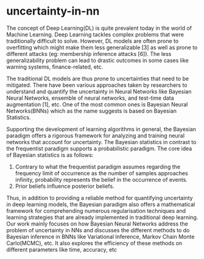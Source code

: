# uncertainty-in-nn
 The concept of Deep Learning(DL) is quite prevalent today in the world of Machine Learning. Deep
 Learning tackles complex problems that were traditionally difficult to solve. However, DL models are
 often prone to overfitting which might make them less generalizable [3] as well as prone to different
 attacks (eg: membership inference attacks [6]). The less generalizability problem can lead to drastic
 outcomes in some cases like warning systems, finance-related, etc.
 
 The traditional DL models are thus prone to uncertainties that need to be mitigated. There have
 been various approaches taken by researchers to understand and quantify the uncertainty in Neural
 Networks like Bayesian Neural Networks, ensemble of neural networks, and test-time data
 augmentation [1], etc. One of the most common ones is Bayesian Neural Networks(BNNs) which as
 the name suggests is based on Bayesian Statistics.
 
 Supporting the development of learning algorithms in general, the Bayesian paradigm offers a rigorous
 framework for analyzing and training neural networks that account for uncertainty. The Bayesian
 statistics in contrast to the frequentist paradigm supports a probabilistic paradigm. The core idea of Bayesian statistics is as follows:
 1. Contrary to what the frequentist paradigm assumes regarding the frequency limit of occurrence
 as the number of samples approaches infinity, probability represents the belief in the occurrence
 of events.
 2. Prior beliefs influence posterior beliefs.

 Thus, in addition to providing a reliable method for quantifying uncertainty in deep learning models, the
 Bayesian paradigm also offers a mathematical framework for comprehending numerous regularisation
 techniques and learning strategies that are already implemented in traditional deep learning.
 Our work mainly focuses on how Bayesian Neural Networks address the problem of uncertainty
 in NNs and discusses the different methods to do Bayesian inference in BNNs like Variational Inference,
 Markov Chain Monte Carlo(MCMC), etc. It also explores the efficiency of these methods on different
 parameters like time, accuracy, etc
